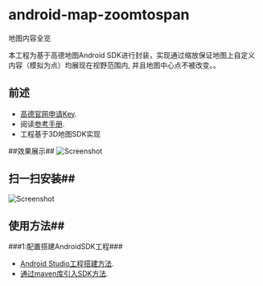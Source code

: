 # android-map-zoomtospan
地图内容全览

本工程为基于高德地图Android SDK进行封装，实现通过缩放保证地图上自定义内容（模拟为点）均展现在视野范围内, 并且地图中心点不被改变。。
## 前述 ##
- [高德官网申请Key](http://lbs.amap.com/dev/#/).
- 阅读[参考手册](http://a.amap.com/lbs/static/unzip/Android_Map_Doc/index.html).
- 工程基于3D地图SDK实现

##效果展示##
![Screenshot]( https://github.com/amap-demo/android-map-zoomtospan/raw/master/apk/Screenshot.png )

## 扫一扫安装##
![Screenshot]( https://github.com/amap-demo/android-map-zoomtospan/raw/master/apk/1480320135.png )

## 使用方法##
###1:配置搭建AndroidSDK工程###
- [Android Studio工程搭建方法](http://lbs.amap.com/api/android-sdk/guide/creat-project/android-studio-creat-project/#add-jars).
- [通过maven库引入SDK方法](http://lbsbbs.amap.com/forum.php?mod=viewthread&tid=18786).
